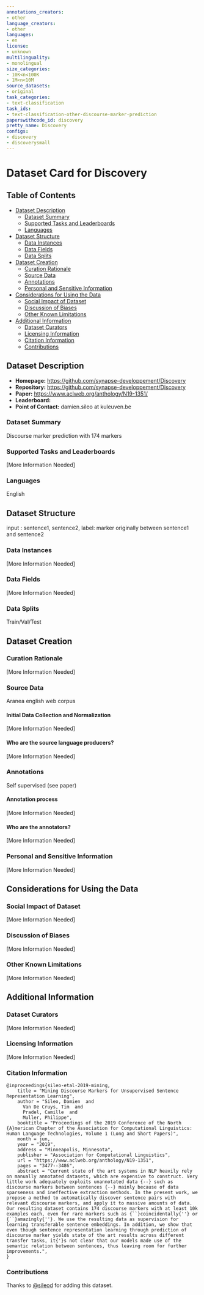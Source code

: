 ```yaml
---
annotations_creators:
- other
language_creators:
- other
languages:
- en
license:
- unknown
multilinguality:
- monolingual
size_categories:
- 10K<n<100K
- 1M<n<10M
source_datasets:
- original
task_categories:
- text-classification
task_ids:
- text-classification-other-discourse-marker-prediction
paperswithcode_id: discovery
pretty_name: Discovery
configs:
- discovery
- discoverysmall
---
```



# Dataset Card for Discovery

## Table of Contents
- [Dataset Description](#dataset-description)
  - [Dataset Summary](#dataset-summary)
  - [Supported Tasks and Leaderboards](#supported-tasks-and-leaderboards)
  - [Languages](#languages)
- [Dataset Structure](#dataset-structure)
  - [Data Instances](#data-instances)
  - [Data Fields](#data-fields)
  - [Data Splits](#data-splits)
- [Dataset Creation](#dataset-creation)
  - [Curation Rationale](#curation-rationale)
  - [Source Data](#source-data)
  - [Annotations](#annotations)
  - [Personal and Sensitive Information](#personal-and-sensitive-information)
- [Considerations for Using the Data](#considerations-for-using-the-data)
  - [Social Impact of Dataset](#social-impact-of-dataset)
  - [Discussion of Biases](#discussion-of-biases)
  - [Other Known Limitations](#other-known-limitations)
- [Additional Information](#additional-information)
  - [Dataset Curators](#dataset-curators)
  - [Licensing Information](#licensing-information)
  - [Citation Information](#citation-information)
  - [Contributions](#contributions)

## Dataset Description

- **Homepage:** https://github.com/synapse-developpement/Discovery
- **Repository:** https://github.com/synapse-developpement/Discovery
- **Paper:** https://www.aclweb.org/anthology/N19-1351/
- **Leaderboard:**
- **Point of Contact:** damien.sileo at kuleuven.be

### Dataset Summary

Discourse marker prediction with 174 markers

### Supported Tasks and Leaderboards

[More Information Needed]

### Languages

English

## Dataset Structure

input : sentence1, sentence2, 
label: marker originally between sentence1 and sentence2

### Data Instances

[More Information Needed]

### Data Fields

[More Information Needed]

### Data Splits

Train/Val/Test

## Dataset Creation

### Curation Rationale

[More Information Needed]

### Source Data

Aranea english web corpus

#### Initial Data Collection and Normalization

[More Information Needed]

#### Who are the source language producers?

[More Information Needed]

### Annotations

Self supervised (see paper)

#### Annotation process

[More Information Needed]

#### Who are the annotators?

[More Information Needed]

### Personal and Sensitive Information

[More Information Needed]

## Considerations for Using the Data

### Social Impact of Dataset

[More Information Needed]

### Discussion of Biases

[More Information Needed]

### Other Known Limitations

[More Information Needed]

## Additional Information

### Dataset Curators

[More Information Needed]

### Licensing Information

[More Information Needed]

### Citation Information

```
@inproceedings{sileo-etal-2019-mining,
    title = "Mining Discourse Markers for Unsupervised Sentence Representation Learning",
    author = "Sileo, Damien  and
      Van De Cruys, Tim  and
      Pradel, Camille  and
      Muller, Philippe",
    booktitle = "Proceedings of the 2019 Conference of the North {A}merican Chapter of the Association for Computational Linguistics: Human Language Technologies, Volume 1 (Long and Short Papers)",
    month = jun,
    year = "2019",
    address = "Minneapolis, Minnesota",
    publisher = "Association for Computational Linguistics",
    url = "https://www.aclweb.org/anthology/N19-1351",
    pages = "3477--3486",
    abstract = "Current state of the art systems in NLP heavily rely on manually annotated datasets, which are expensive to construct. Very little work adequately exploits unannotated data {--} such as discourse markers between sentences {--} mainly because of data sparseness and ineffective extraction methods. In the present work, we propose a method to automatically discover sentence pairs with relevant discourse markers, and apply it to massive amounts of data. Our resulting dataset contains 174 discourse markers with at least 10k examples each, even for rare markers such as {``}coincidentally{''} or {``}amazingly{''}. We use the resulting data as supervision for learning transferable sentence embeddings. In addition, we show that even though sentence representation learning through prediction of discourse marker yields state of the art results across different transfer tasks, it{'}s not clear that our models made use of the semantic relation between sentences, thus leaving room for further improvements.",
}
```

### Contributions

Thanks to [@sileod](https://github.com/sileod) for adding this dataset.
